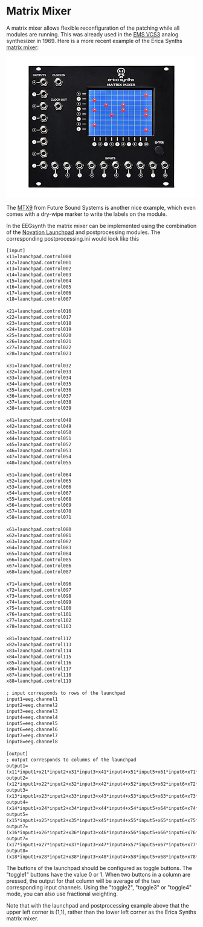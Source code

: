 # Matrix Mixer

A matrix mixer allows flexible reconfiguration of the patching while all modules are running. 
This was already used in the [EMS VCS3](https://en.wikipedia.org/wiki/EMS_VCS_3) analog synthesizer
in 1969. Here is a more recent example of the Erica Synths 
[matrix mixer](http://www.ericasynths.lv/en/shop/eurorack-modules/by-series/basic-series/matrix-mixer/):

![matrix mixer](figures/erica_synths_matrix_mixer.jpg)

The [MTX9](http://www.futuresoundsystems.co.uk/mtx9.html) from Future Sound Systems is another 
nice example, which even comes with a dry-wipe marker to write the labels on the module.

In the EEGsynth the matrix mixer can be implemented using the combination of the 
[Novation Launchpad](https://novationmusic.com/launch/launchpad) and 
postprocessing modules. The corresponding postprocessing.ini would look like this

```
[input]
x11=launchpad.control000
x12=launchpad.control001
x13=launchpad.control002
x14=launchpad.control003
x15=launchpad.control004
x16=launchpad.control005
x17=launchpad.control006
x18=launchpad.control007

x21=launchpad.control016
x22=launchpad.control017
x23=launchpad.control018
x24=launchpad.control019
x25=launchpad.control020
x26=launchpad.control021
x27=launchpad.control022
x28=launchpad.control023

x31=launchpad.control032
x32=launchpad.control033
x33=launchpad.control034
x34=launchpad.control035
x35=launchpad.control036
x36=launchpad.control037
x37=launchpad.control038
x38=launchpad.control039

x41=launchpad.control048
x42=launchpad.control049
x43=launchpad.control050
x44=launchpad.control051
x45=launchpad.control052
x46=launchpad.control053
x47=launchpad.control054
x48=launchpad.control055

x51=launchpad.control064
x52=launchpad.control065
x53=launchpad.control066
x54=launchpad.control067
x55=launchpad.control068
x56=launchpad.control069
x57=launchpad.control070
x58=launchpad.control071

x61=launchpad.control080
x62=launchpad.control081
x63=launchpad.control082
x64=launchpad.control083
x65=launchpad.control084
x66=launchpad.control085
x67=launchpad.control086
x68=launchpad.control087

x71=launchpad.control096
x72=launchpad.control097
x73=launchpad.control098
x74=launchpad.control099
x75=launchpad.control100
x76=launchpad.control101
x77=launchpad.control102
x78=launchpad.control103

x81=launchpad.control112
x82=launchpad.control113
x83=launchpad.control114
x84=launchpad.control115
x85=launchpad.control116
x86=launchpad.control117
x87=launchpad.control118
x88=launchpad.control119

; input corresponds to rows of the launchpad
input1=eeg.channel1
input2=eeg.channel2
input3=eeg.channel3
input4=eeg.channel4
input5=eeg.channel5
input6=eeg.channel6
input7=eeg.channel7
input8=eeg.channel8

[output]
; output corresponds to columns of the launchpad
output1=(x11*input1+x21*input2+x31*input3+x41*input4+x51*input5+x61*input6+x71*input7+x81*input8)/(x11+x21+x31+x41+x51+x61+x71+x81)
output2=(x12*input1+x22*input2+x32*input3+x42*input4+x52*input5+x62*input6+x72*input7+x82*input8)/(x12+x22+x32+x42+x52+x62+x72+x82)
output3=(x13*input1+x23*input2+x33*input3+x43*input4+x53*input5+x63*input6+x73*input7+x83*input8)/(x13+x23+x33+x43+x53+x63+x73+x83)
output4=(x14*input1+x24*input2+x34*input3+x44*input4+x54*input5+x64*input6+x74*input7+x84*input8)/(x14+x24+x34+x44+x54+x64+x74+x84)
output5=(x15*input1+x25*input2+x35*input3+x45*input4+x55*input5+x65*input6+x75*input7+x85*input8)/(x15+x25+x35+x45+x55+x65+x75+x85)
output7=(x16*input1+x26*input2+x36*input3+x46*input4+x56*input5+x66*input6+x76*input7+x86*input8)/(x16+x26+x36+x46+x56+x66+x76+x86)
output7=(x17*input1+x27*input2+x37*input3+x47*input4+x57*input5+x67*input6+x77*input7+x87*input8)/(x17+x27+x37+x47+x57+x67+x77+x87)
output8=(x18*input1+x28*input2+x38*input3+x48*input4+x58*input5+x68*input6+x78*input7+x88*input8)/(x18+x28+x38+x48+x58+x68+x78+x88)
```

The buttons of the launchpad should be configured as toggle buttons. The "toggle1" buttons have the value 0 or 1. When two buttons in a column are pressed, the output for that column will be average of the two corresponding input channels. Using the "toggle2", "toggle3" or "toggle4" mode, you can also use fractional weighting.

Note that with the launchpad and postprocessing example above that the upper left corner is (1,1), rather than the lower left corner as the Erica Synths matrix mixer.

